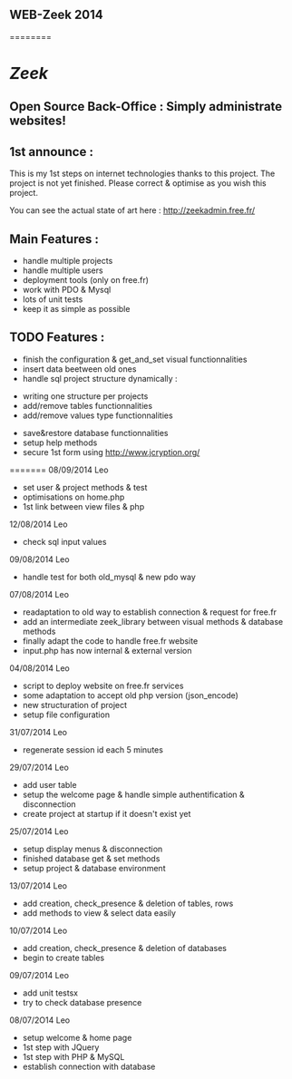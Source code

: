 ## WEB-Zeek 2014
========

# *Zeek*

## Open Source Back-Office : Simply administrate websites!

## 1st announce :
This is my 1st steps on internet technologies thanks to this project.
The project is not yet finished.
Please correct & optimise as you wish this project.

You can see the actual state of art here : http://zeekadmin.free.fr/

## Main Features :
 - handle multiple projects
 - handle multiple users
 - deployment tools (only on free.fr)
 - work with PDO & Mysql
 - lots of unit tests
 - keep it as simple as possible

## TODO Features :
 - finish the configuration & get_and_set visual functionnalities
 - insert data beetween old ones
 - handle sql project structure dynamically :
  * writing one structure per projects
  * add/remove tables functionnalities
  * add/remove values type functionnalities
 - save&restore database functionnalities
 - setup help methods
 - secure 1st form using http://www.jcryption.org/

=======
08/09/2014 Leo
 * set user & project methods & test
 * optimisations on home.php
 * 1st link between view files & php

12/08/2014 Leo
 * check sql input values

09/08/2014 Leo
 * handle test for both old_mysql & new pdo way

07/08/2014 Leo
 * readaptation to old way to establish connection & request for free.fr
 * add an intermediate zeek_library between visual methods & database methods
 * finally adapt the code to handle free.fr website
 * input.php has now internal & external version

04/08/2014 Leo
 * script to deploy website on free.fr services
 * some adaptation to accept old php version (json_encode)
 * new structuration of project
 * setup file configuration

31/07/2014 Leo
 * regenerate session id each 5 minutes

29/07/2014 Leo
 * add user table
 * setup the welcome page & handle simple authentification & disconnection
 * create project at startup if it doesn't exist yet

25/07/2014 Leo
 * setup display menus & disconnection
 * finished database get & set methods
 * setup project & database environment

13/07/2014 Leo
 * add creation, check_presence & deletion of tables, rows
 * add methods to view & select data easily

10/07/2014 Leo
 * add creation, check_presence & deletion of databases
 * begin to create tables

09/07/2014 Leo
 * add unit testsx
 * try to check database presence

08/07/2O14 Leo
 * setup welcome & home page
 * 1st step with JQuery
 * 1st step with PHP & MySQL
 * establish connection with database
